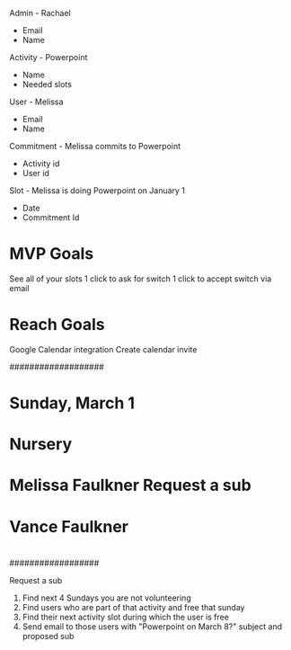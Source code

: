 Admin - Rachael
- Email
- Name

Activity - Powerpoint
- Name
- Needed slots

User - Melissa
- Email
- Name

Commitment - Melissa commits to Powerpoint
- Activity id
- User id

Slot - Melissa is doing Powerpoint on January 1
- Date
- Commitment Id

# MVP Goals
See all of your slots
1 click to ask for switch
1 click to accept switch via email

# Reach Goals
Google Calendar integration
Create calendar invite

###################
#
#    Sunday, March 1
#
#  Nursery
#
#  Melissa Faulkner  Request a sub
#  Vance Faulkner
#
##################

Request a sub
1. Find next 4 Sundays you are not volunteering
2. Find users who are part of that activity and free that sunday
3. Find their next activity slot during which the user is free
4. Send email to those users with "Powerpoint on March 8?" subject and proposed sub
